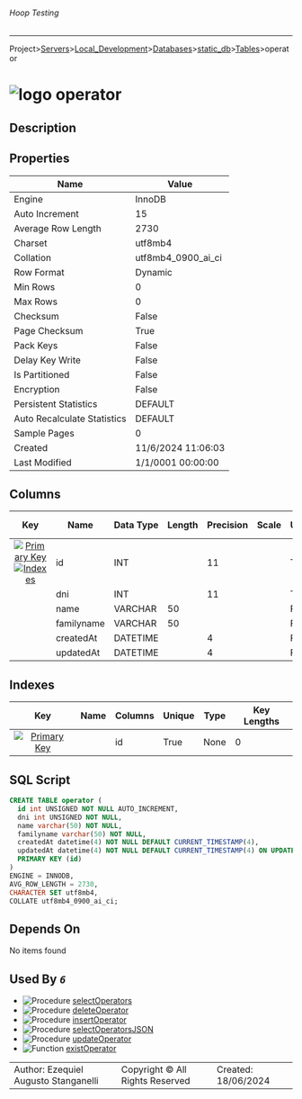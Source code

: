 ###### Hoop Testing
___
Project>[Servers](../../../../Servers.md)>[Local_Development](../../../Local_Development.md)>[Databases](../../Databases.md)>[static_db](../static_db.md)>[Tables](Tables.md)>operator


# ![logo](../../../../../Images/table64.svg) operator

## <a name="#Description"></a>Description
> 
## <a name="#Properties"></a>Properties
|Name|Value|
|---|---|
|Engine|InnoDB|
|Auto Increment|15|
|Average Row Length|2730|
|Charset|utf8mb4|
|Collation|utf8mb4_0900_ai_ci|
|Row Format|Dynamic|
|Min Rows|0|
|Max Rows|0|
|Checksum|False|
|Page Checksum|True|
|Pack Keys|False|
|Delay Key Write|False|
|Is Partitioned|False|
|Encryption|False|
|Persistent Statistics|DEFAULT|
|Auto Recalculate Statistics|DEFAULT|
|Sample Pages|0|
|Created|11/6/2024 11:06:03|
|Last Modified|1/1/0001 00:00:00|


## <a name="#Columns"></a>Columns
|Key|Name|Data Type|Length|Precision|Scale|Unsigned|Zerofill|Binary|Not Null|Auto Increment|Default|Virtual|Invisible|Description|
|:---:|---|---|---|---|---|---|---|---|---|---|---|---|---|---|
|[![Primary Key ](../../../../../Images/primarykey.svg)](#Indexes)[![Indexes ](../../../../../Images/index.svg)](#Indexes)|id|INT||11||True|False|False|True|True||False|False||
||dni|INT||11||True|False|False|True|False||False|False||
||name|VARCHAR|50|||False|False|False|True|False||False|False||
||familyname|VARCHAR|50|||False|False|False|True|False||False|False||
||createdAt|DATETIME||4||False|False|False|True|False|CURRENT_TIMESTAMP(4)|False|False||
||updatedAt|DATETIME||4||False|False|False|True|False|CURRENT_TIMESTAMP(4)|False|False||

## <a name="#Indexes"></a>Indexes
|Key|Name|Columns|Unique|Type|Key Lengths|
|:---:|---|---|---|---|---|
|[![Primary Key ](../../../../../Images/primarykey.svg)](#Indexes)||id|True|None|0|

## <a name="#SqlScript"></a>SQL Script
```SQL
CREATE TABLE operator (
  id int UNSIGNED NOT NULL AUTO_INCREMENT,
  dni int UNSIGNED NOT NULL,
  name varchar(50) NOT NULL,
  familyname varchar(50) NOT NULL,
  createdAt datetime(4) NOT NULL DEFAULT CURRENT_TIMESTAMP(4),
  updatedAt datetime(4) NOT NULL DEFAULT CURRENT_TIMESTAMP(4) ON UPDATE CURRENT_TIMESTAMP(4),
  PRIMARY KEY (id)
)
ENGINE = INNODB,
AVG_ROW_LENGTH = 2730,
CHARACTER SET utf8mb4,
COLLATE utf8mb4_0900_ai_ci;
```

## <a name="#DependsOn"></a>Depends On
No items found

## <a name="#UsedBy"></a>Used By _`6`_
- ![Procedure](../../../../../Images/procedure.svg) [selectOperators](../Procedures/selectOperators.md)
- ![Procedure](../../../../../Images/procedure.svg) [deleteOperator](../Procedures/deleteOperator.md)
- ![Procedure](../../../../../Images/procedure.svg) [insertOperator](../Procedures/insertOperator.md)
- ![Procedure](../../../../../Images/procedure.svg) [selectOperatorsJSON](../Procedures/selectOperatorsJSON.md)
- ![Procedure](../../../../../Images/procedure.svg) [updateOperator](../Procedures/updateOperator.md)
- ![Function](../../../../../Images/function.svg) [existOperator](../Functions/existOperator.md)


||||
|---|---|---|
|Author: Ezequiel Augusto Stanganelli|Copyright © All Rights Reserved|Created: 18/06/2024|